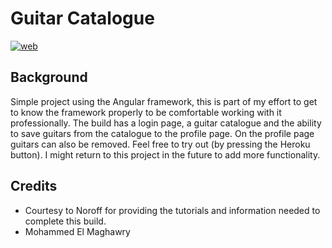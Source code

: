 # Guitar Catalogue

[![web](https://img.shields.io/static/v1?logo=heroku&message=Online&label=Heroku&color=430098)](https://guitar-catalogue.herokuapp.com/)

## Background
Simple project using the Angular framework, this is part of my effort to get to know the framework properly to be comfortable working with it professionally. The build has a login page, a guitar catalogue and the ability to save guitars from the catalogue to the profile page. On the profile page guitars can also be removed. Feel free to try out (by pressing the Heroku button). I might return to this project in the future to add more functionality.


## Credits
- Courtesy to Noroff for providing the tutorials and information needed to complete this build.
- Mohammed El Maghawry 


